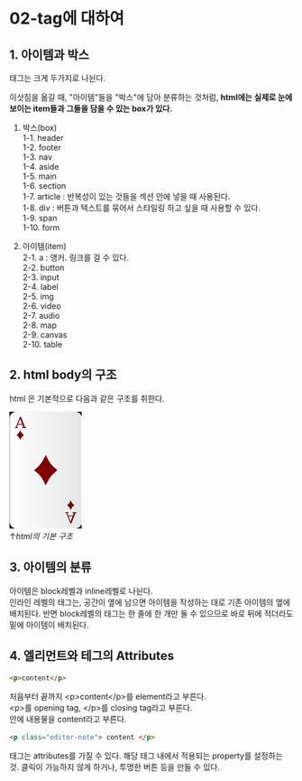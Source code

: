 # 02-tag에 대하여

## 1. 아이템과 박스
태그는 크게 두가지로 나뉜다.  


이삿짐을 옮길 때, "아이템"들을 "박스"에 담아 분류하는 것처럼, **html에는 실제로 눈에 보이는 item들과 그들을 담을 수 있는 box가 있다.**

1. 박스(box)  
1-1. header  
1-2. footer  
1-3. nav  
1-4. aside  
1-5. main  
1-6. section  
1-7. article : 반복성이 있는 것들을 섹션 안에 넣을 때 사용된다.  
1-8. div : 버튼과 텍스트를 묶어서 스타일링 하고 싶을 때 사용할 수 있다.  
1-9. span  
1-10. form

1. 아이템(item)  
2-1. a : 앵커. 링크를 걸 수 있다.  
2-2. button  
2-3. input  
2-4. label  
2-5. img  
2-6. video  
2-7. audio  
2-8. map  
2-9. canvas  
2-10. table  

## 2. html body의 구조
html 은 기본적으로 다음과 같은 구조를 취한다.

![html 구조](https://github.com/sanggon6107/python-opencv-practice/blob/master/card_crop_1.png?raw=true)  
↑*html의 기본 구조*


## 3. 아이템의 분류
아이템은 block레벨과 inline레벨로 나뉜다.  
인라인 레벨의 태그는, 공간이 옆에 남으면 아이템을 작성하는 대로 기존 아이템의 옆에 배치된다. 반면 block레벨의 태그는 한 줄에 한 개만 둘 수 있으므로 바로 뒤에 적더라도 밑에 아이템이 배치된다.


## 4. 엘리먼트와 테그의 Attributes
```html
<p>content</p>
```
처음부터 끝까지 \<p>content\</p>를 element라고 부른다.  
\<p>를 opening tag, \</p>를 closing tag라고 부른다.  
안에 내용물을 content라고 부른다.  

```html
<p class="editor-note"> content </p>
```

태그는 attributes를 가질 수 있다. 해당 태그 내에서 적용되는 property를 설정하는 것. 클릭이 가능하지 않게 하거나, 투명한 버튼 등을 만들 수 있다.